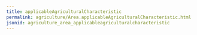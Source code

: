 ```yaml
---
title: applicableAgriculturalCharacteristic
permalink: agriculture/Area.applicableAgriculturalCharacteristic.html
jsonid: agriculture_area_applicableagriculturalcharacteristic
---
```

